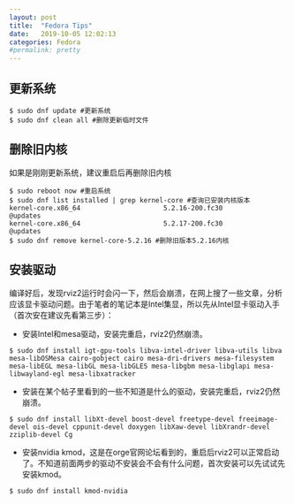 ```yaml
---
layout: post
title:  "Fedora Tips"
date:   2019-10-05 12:02:13
categories: Fedora
#permalink: pretty
---
```


## 更新系统

``` console
$ sudo dnf update #更新系统
$ sudo dnf clean all #删除更新临时文件
```

## 删除旧内核

如果是刚刚更新系统，建议重启后再删除旧内核

``` console
$ sudo reboot now #重启系统
$ sudo dnf list installed | grep kernel-core #查询已安装内核版本
kernel-core.x86_64                     5.2.16-200.fc30                 @updates
kernel-core.x86_64                     5.2.17-200.fc30                 @updates
$ sudo dnf remove kernel-core-5.2.16 #删除旧版本5.2.16内核
```

## 安装驱动

编译好后，发现rviz2运行时会闪一下，然后会崩溃，在网上搜了一些文章，分析应该显卡驱动问题。由于笔者的笔记本是Intel集显，所以先从Intel显卡驱动入手（首次安在建议先看第三步）：

* 安装Intel和mesa驱动，安装完重启，rviz2仍然崩溃。

``` console
$ sudo dnf install igt-gpu-tools libva-intel-driver libva-utils libva mesa-libOSMesa cairo-gobject cairo mesa-dri-drivers mesa-filesystem mesa-libEGL mesa-libGL mesa-libGLES mesa-libgbm mesa-libglapi mesa-libwayland-egl mesa-libxatracker
```

* 安装在某个帖子里看到的一些不知道是什么的驱动，安装完重启，rviz2仍然崩溃。
``` console
$ sudo dnf install libXt-devel boost-devel freetype-devel freeimage-devel ois-devel cppunit-devel doxygen libXaw-devel libXrandr-devel zziplib-devel Cg
```

* 安装nvidia kmod，这是在orge官网论坛看到的，重启后rviz2可以正常启动了。不知道前面两步的驱动不安装会不会有什么问题，首次安装可以先试试先安装kmod。
``` console
$ sudo dnf install kmod-nvidia
``` 